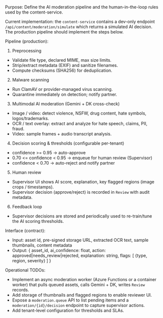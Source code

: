 Purpose: Define the AI moderation pipeline and the human-in-the-loop rules used by the content-service.

Current implementation: the `content-service` contains a dev-only endpoint `/api/content/moderation/simulate` which returns a simulated AI decision. The production pipeline should implement the steps below.

Pipeline (production):

1) Preprocessing
  - Validate file type, declared MIME, max size limits.
  - Strip/extract metadata (EXIF) and sanitize filenames.
  - Compute checksums (SHA256) for deduplication.

2) Malware scanning
  - Run ClamAV or provider-managed virus scanning.
  - Quarantine immediately on detection; notify partner.

3) Multimodal AI moderation (Gemini + DK cross-check)
  - Image / video: detect violence, NSFW, drug content, hate symbols, logos/trademarks.
  - OCR / text overlay: extract and analyze for hate speech, claims, PII, fraud.
  - Video: sample frames + audio transcript analysis.

4) Decision scoring & thresholds (configurable per-tenant)
  - confidence >= 0.95 -> auto-approve
  - 0.70 <= confidence < 0.95 -> enqueue for human review (Supervisor)
  - confidence < 0.70 -> auto-reject and notify partner

5) Human review
  - Supervisor UI shows AI score, explanation, key flagged regions (image crops / timestamps).
  - Supervisor decision (approve/reject) is recorded in `Review` with audit metadata.

6) Feedback loop
  - Supervisor decisions are stored and periodically used to re-train/tune the AI scoring thresholds.

Interface (contract):

 - Input: asset id, pre-signed storage URL, extracted OCR text, sample thumbnails, content metadata
 - Output: { asset_id, ai_confidence: float, action: approved|needs_review|rejected, explanation: string, flags: [ {type, region, severity} ] }

Operational TODOs:

 - Implement an async moderation worker (Azure Functions or a container worker) that pulls queued assets, calls Gemini + DK, writes `Review` records.
 - Add storage of thumbnails and flagged regions to enable reviewer UI.
 - Expose a `moderation.queue` API to list pending items and a `moderation/{id}/decision` endpoint to capture supervisor actions.
 - Add tenant-level configuration for thresholds and SLAs.